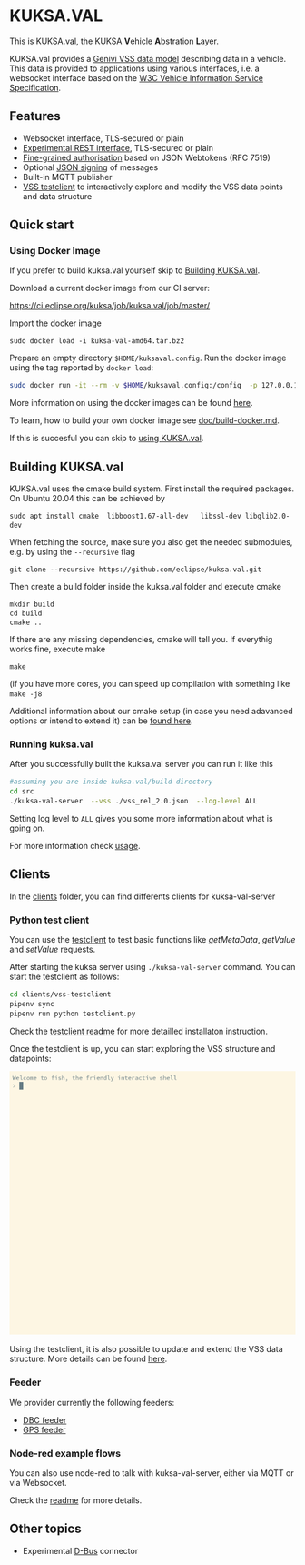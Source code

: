 # KUKSA.VAL

This is KUKSA.val, the KUKSA **V**ehicle **A**bstration **L**ayer. 

KUKSA.val provides a [Genivi VSS data model](https://github.com/GENIVI/vehicle_signal_specification) describing data in a vehicle. This data is provided to applications using various interfaces, i.e. a websocket interface based on
the [W3C Vehicle Information Service Specification](https://www.w3.org/TR/2018/CR-vehicle-information-service-20180213/).


## Features
 - Websocket interface, TLS-secured or plain
 - [Experimental REST interface](doc/rest-api.md), TLS-secured or plain
 - [Fine-grained authorisation](doc/jwt.md) based on JSON Webtokens (RFC 7519)
 - Optional [JSON signing](doc/json-signing.md) of messages
 - Built-in MQTT publisher 
 - [VSS testclient](./clients/vss-testclient) to interactively explore and modify the VSS data points and data structure

## Quick start

### Using  Docker Image
If you prefer to build kuksa.val yourself skip to [Building KUKSA.val](#Building-kuksaval).

Download a current docker image from our CI server:

https://ci.eclipse.org/kuksa/job/kuksa.val/job/master/

Import the docker image

```
sudo docker load -i kuksa-val-amd64.tar.bz2
```

Prepare an empty directory `$HOME/kuksaval.config`.  Run the docker image using the tag reported by `docker load`:

```bash
sudo docker run -it --rm -v $HOME/kuksaval.config:/config  -p 127.0.0.1:8090:8090 -e LOG_LEVEL=ALL amd64/kuksa-val:0.1.1
```

More information on using the docker images can be found [here](doc/run-docker.md).

To learn, how to build your own docker image see [doc/build-docker.md](doc/build-docker.md).

If this is succesful you can skip to [using KUKSA.val](#Using-kuksaval).

## Building KUKSA.val
KUKSA.val uses the cmake build system. First install the required packages. On Ubuntu 20.04 this can be achieved by

```
sudo apt install cmake  libboost1.67-all-dev   libssl-dev libglib2.0-dev
```

When fetching the source, make sure you also get the needed submodules, e.g. by using the `--recursive` flag

```
git clone --recursive https://github.com/eclipse/kuksa.val.git
```

Then create a build folder inside the kuksa.val folder and execute cmake

```
mkdir build
cd build
cmake ..
```
If there are any missing dependencies, cmake will tell you. If everythig works fine, execute make

```
make
```

(if you have more cores, you can speed up compilation with something like  `make -j8`

Additional information about our cmake setup (in case you need adavanced options or intend to extend it) can be [found here](doc/cmake.md).



### Running kuksa.val
After you successfully built the kuksa.val server you can run it like this

```bash
#assuming you are inside kuksa.val/build directory
cd src
./kuksa-val-server  --vss ./vss_rel_2.0.json  --log-level ALL

```
Setting log level to `ALL` gives you some more information about what is going on.

For more information check [usage](doc/usage.md).


## Clients

In the [clients](./clients) folder, you can find differents clients for kuksa-val-server

### Python test client

You can use the [testclient](./clients/vss-testclient/) to test basic functions like _getMetaData_, _getValue_ and _setValue_ requests.

After starting the kuksa server using `./kuksa-val-server` command. You can start the testclient as follows:

```bash
cd clients/vss-testclient
pipenv sync
pipenv run python testclient.py
```

Check the [testclient readme](./clients/vss-testclient/README.md) for more detailled installaton instruction.

Once the testclient is up, you can start exploring the VSS structure and datapoints:

![Alt text](./doc/pictures/testclient_basic.gif "test client usage")

Using the testclient, it is also possible to update and extend the VSS data structure. More details can be found [here](./doc/liveUpdateVSSTree.md).


### Feeder

We provider currently the following feeders:
- [DBC feeder](./clients/feeder/dbc2val)
- [GPS feeder](./clients/feeder/gps2val)


### Node-red example flows

You can also use node-red to talk with kuksa-val-server, either via MQTT or via Websocket.

Check the [readme](./clients/node-red/README.md) for more details.


## Other topics

 * Experimental [D-Bus](doc/dbus.md) connector
